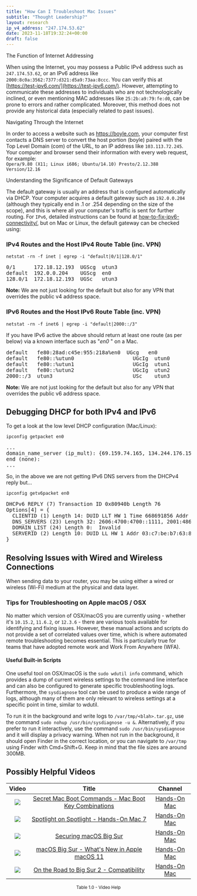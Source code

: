 ```yaml
---
title: "How Can I Troubleshoot Mac Issues"
subtitle: "Thought Leadership?"
layout: research
ip_v4_address: "247.174.53.62"
date: 2023-11-18T19:32:24+00:00
draft: false
---
```


The Function of Internet Addressing

When using the Internet, you may possess a Public IPv4 address such as ```247.174.53.62```, or an IPv6 address like ```2000:8c0a:3562:7377:d321:d5a9:73aa:8ccc```. You can verify this at [https://test-ipv6.com/](https://test-ipv6.com/). However, attempting to communicate these addresses to individuals who are not technologically inclined, or even mentioning MAC addresses like ```25:2b:a9:79:fe:d0```, can be prone to errors and rather complicated. Moreover, this method does not provide any historical data (especially related to past issues). 

Navigating Through the Internet

In order to access a website such as https://boyle.com, your computer first contacts a DNS server to convert the host portion (boyle) paired with the Top Level Domain (com) of the URL, to an IP address like ```103.113.72.245```. Your computer and browser send their information with every web request, for example: <br>```Opera/9.80 (X11; Linux i686; Ubuntu/14.10) Presto/2.12.388 Version/12.16```

Understanding the Significance of Default Gateways

The default gateway is usually an address that is configured automatically via DHCP. Your computer acquires a default gateway such as ```192.0.0.204``` (although they typically end in .1 or .254 depending on the size of the scope), and this is where all your computer's traffic is sent for further routing. For ```IPv6```, detailed instructions can be found at [how-to-fix-ipv6-connectivity/](/blog/how-to-fix-ipv6-connectivity/), but on Mac or Linux, the default gateway can be checked using:
<br>
### IPv4 Routes and the Host IPv4 Route Table (inc. VPN)
```netstat -rn -f inet | egrep -i "default|0/1|128.0/1"```

<pre>
0/1      172.18.12.193  UGScg  utun3
default  192.0.0.204    UGScg  en0
128.0/1  172.18.12.193  UGSc   utun3</pre>

**Note:** We are not just looking for the default but also for any VPN that overrides the public v4 address space.

### IPv6 Routes and the Host IPv6 Route Table (inc. VPN)
```netstat -rn -f inet6 | egrep -i "default|2000::/3"```

If you have IPv6 active the above should return at least one route (as per below) via a known interface such as "_en0_ " on a Mac. 

<pre>
default   fe80:28ad:c45e:955:218a%en0  UGcg   en0
default   fe80::%utun0                   UGcIg  utun0
default   fe80::%utun1                   UGcIg  utun1
default   fe80::%utun2                   UGcIg  utun2
2000::/3  utun3                          USc    utun3</pre>

**Note:** We are not just looking for the default but also for any VPN that overrides the public v6 address space.
<br>

## Debugging DHCP for both IPv4 and IPv6

To get a look at the low level DHCP configuration (Mac/Linux): 

```ipconfig getpacket en0```

<pre>
...
domain_name_server (ip_mult): {69.159.74.165, 134.244.176.154}
end (none):
...</pre>

So, in the above we are not getting IPv6 DNS servers from the DHCPv4 reply but...

```ipconfig getv6packet en0```

<pre>
DHCPv6 REPLY (7) Transaction ID 0x80940b Length 76
Options[4] = {
  CLIENTID (1) Length 14: DUID LLT HW 1 Time 668691856 Addr 25:2b:a9:79:fe:d0
  DNS_SERVERS (23) Length 32: 2606:4700:4700::1111, 2001:4860:4860::8844
  DOMAIN_LIST (24) Length 0:  Invalid
  SERVERID (2) Length 10: DUID LL HW 1 Addr 03:c7:be:b7:63:8c
}</pre>




## Resolving Issues with Wired and Wireless Connections
When sending data to your router, you may be using either a wired or wireless (Wi-Fi) medium at the physical and data layer.
### Tips for Troubleshooting on Apple macOS / OSX
No matter which version of OSX/macOS you are currently using - whether it's ```10.15.2```, ```11.6.2```, or ```12.3.6``` - there are various tools available for identifying and fixing issues. However, these manual actions and scripts do not provide a set of correlated values over time, which is where automated remote troubleshooting becomes essential. This is particularly true for teams that have adopted remote work and Work From Anywhere (WFA).
#### Useful Built-in Scripts
One useful tool on OSX/macOS is the ```sudo wdutil info``` command, which provides a dump of current wireless settings to the command line interface and can also be configured to generate specific troubleshooting logs. Furthermore, the ```sysdiagnose``` tool can be used to produce a wide range of logs, although many of them are only relevant to wireless settings at a specific point in time, similar to wdutil.

To run it in the background and write logs to ```/var/tmp/<blah>.tar.gz```, use the command ```sudo nohup /usr/bin/sysdiagnose -u &```. Alternatively, if you prefer to run it interactively, use the command ```sudo /usr/bin/sysdiagnose``` and it will display a privacy warning. When not run in the background, it should open Finder in the correct location, or you can navigate to ```/var/tmp``` using Finder with Cmd+Shift+G. Keep in mind that the file sizes are around 300MB.
## Possibly Helpful Videos

<link href="/plugins/lity/css/lity.min.css" rel="stylesheet">
<script src="/plugins/lity/js/lity.min.js"></script>
<div class="table1-start"></div>

|Video | Title | Channel |
| :---: | :---: | :---: |
|<a href="https://www.youtube.com/watch?v=VwNYWAxHCgM" data-lity><img src="https://i.ytimg.com/vi/VwNYWAxHCgM/default.jpg" class="img-fluid"></a>|<a href="https://www.youtube.com/watch?v=VwNYWAxHCgM" data-lity>Secret Mac Boot Commands - Mac Boot Key Combinations</a>|<a target="_blank" href="https://www.youtube.com/channel/UCg43DP8MdHVcl4rFK_delBg" >Hands-On Mac</a>|
|<a href="https://www.youtube.com/watch?v=RslZ4W1EPqk" data-lity><img src="https://i.ytimg.com/vi/RslZ4W1EPqk/default.jpg" class="img-fluid"></a>|<a href="https://www.youtube.com/watch?v=RslZ4W1EPqk" data-lity>Spotlight on Spotlight - Hands-On Mac 7</a>|<a target="_blank" href="https://www.youtube.com/channel/UCg43DP8MdHVcl4rFK_delBg" >Hands-On Mac</a>|
|<a href="https://www.youtube.com/watch?v=7KdhJimuhNw" data-lity><img src="https://i.ytimg.com/vi/7KdhJimuhNw/default.jpg" class="img-fluid"></a>|<a href="https://www.youtube.com/watch?v=7KdhJimuhNw" data-lity>Securing macOS Big Sur</a>|<a target="_blank" href="https://www.youtube.com/channel/UCg43DP8MdHVcl4rFK_delBg" >Hands-On Mac</a>|
|<a href="https://www.youtube.com/watch?v=JMKi6o9kaZI" data-lity><img src="https://i.ytimg.com/vi/JMKi6o9kaZI/default.jpg" class="img-fluid"></a>|<a href="https://www.youtube.com/watch?v=JMKi6o9kaZI" data-lity>macOS Big Sur - What&#39;s New in Apple macOS 11</a>|<a target="_blank" href="https://www.youtube.com/channel/UCg43DP8MdHVcl4rFK_delBg" >Hands-On Mac</a>|
|<a href="https://www.youtube.com/watch?v=HEbK-Tignuc" data-lity><img src="https://i.ytimg.com/vi/HEbK-Tignuc/default.jpg" class="img-fluid"></a>|<a href="https://www.youtube.com/watch?v=HEbK-Tignuc" data-lity>On the Road to Big Sur 2 - Compatibility</a>|<a target="_blank" href="https://www.youtube.com/channel/UCg43DP8MdHVcl4rFK_delBg" >Hands-On Mac</a>|

<center><small>Table 1.0 - Video Help</small></center>
 <br>
<div class="table1-end"></div>
<script type="text/javascript">
(function() {
    $('div.table1-start').nextUntil('div.table1-end', 'table').addClass('table thead-dark table-striped table-responsive rounded').attr('id', 't1');
    $('#t1').find('thead').addClass('thead-dark');
})();
</script>
